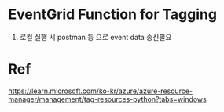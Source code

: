 # EventGrid Function for Tagging
1. 로컬 실행 시 postman 등 으로 event data 송신필요

# Ref
https://learn.microsoft.com/ko-kr/azure/azure-resource-manager/management/tag-resources-python?tabs=windows